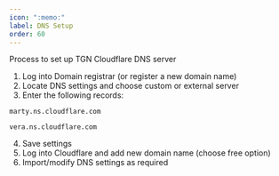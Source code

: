 ```yaml
---
icon: ":memo:"
label: DNS Setup 
order: 60
---
```

Process to set up TGN Cloudflare DNS server

1. Log into Domain registrar (or register a new domain name)
2. Locate DNS settings and choose custom or external server
3. Enter the following records:

```marty.ns.cloudflare.com```

```vera.ns.cloudflare.com```

4. Save settings
5. Log into Cloudflare and add new domain name (choose free option)
6. Import/modify DNS settings as required